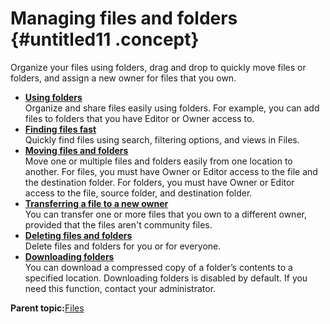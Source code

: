 # Managing files and folders {#untitled11 .concept}

Organize your files using folders, drag and drop to quickly move files or folders, and assign a new owner for files that you own.

-   **[Using folders](../files/t_files_folders_addfiles_refresh.md)**  
Organize and share files easily using folders. For example, you can add files to folders that you have Editor or Owner access to.
-   **[Finding files fast](../files/t_files_find_files_fast.md)**  
Quickly find files using search, filtering options, and views in Files.
-   **[Moving files and folders](../files/t_files_drag_refresh.md)**  
Move one or multiple files and folders easily from one location to another. For files, you must have Owner or Editor access to the file and the destination folder. For folders, you must have Owner or Editor access to the file, source folder, and destination folder.
-   **[Transferring a file to a new owner](../files/t_transfer_file_to_new_owner.md)**  
You can transfer one or more files that you own to a different owner, provided that the files aren't community files.
-   **[Deleting files and folders](../files/deleting_files_folders.md)**  
Delete files and folders for you or for everyone.
-   **[Downloading folders](../files/downloading_folders.md)**  
You can download a compressed copy of a folder’s contents to a specified location. Downloading folders is disabled by default. If you need this function, contact your administrator.

**Parent topic:**[Files](../files/fframe.md)

